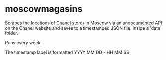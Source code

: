 # moscowmagasins

Scrapes the locations of Chanel stores in Moscow via an undocumented API on the Chanel website and saves to a timestamped JSON file, inside a 'data' folder.

Runs every week.

The timestamp label is formatted YYYY MM DD - HH MM SS
